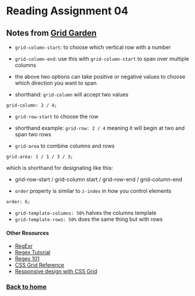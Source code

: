 # Reading Assignment 04

## Notes from [Grid Garden](https://cssgridgarden.com/)

- `grid-column-start`: to choose which vertical row with a number

- `grid-column-end`: use this with `grid-column-start` to span over multiple columns

- the above two options can take positive or negative values to choose which direction you want to span

- shorthand: `grid-column` will accept two values

```
grid-column: 2 / 4;
```

- `grid-row-start` to choose the row

- shorthand example: `grid-row: 2 / 4` meaning it will begin at two and span two rows

- `grid-area` to combine columns and rows

```
grid-area: 1 / 1 / 3 / 3;
```

which is shorthand for designating like this:

- grid-row-start / grid-column start / grid-row-end / grid-column-end

- `order` property is similar to `z-index` in how you control elements

```
order: 6;
```

- `grid-template-columns: 50%` halves the columns template
- `grid-template-rows: 50%` does the same thing but with rows

#### Other Resources

- [RegExr](https://regexr.com/)
- [Regex Tutorial](https://medium.com/factory-mind/regex-tutorial-a-simple-cheatsheet-by-examples-649dc1c3f285)
- [Regex 101](https://regex101.com/)
- [CSS Grid Reference](https://css-tricks.com/snippets/css/complete-guide-grid/)
- [Responsive design with CSS Grid](https://medium.com/samsung-internet-dev/common-responsive-layouts-with-css-grid-and-some-without-245a862f48df)

### [Back to home](https://dcalhoun286.github.io/reading-notes/)
